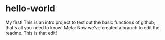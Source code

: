 # hello-world
My first!
This is an intro project to test out the basic functions of github; that's all you need to know!
Meta: Now we've created a branch to edit the readme.  This is that edit!

